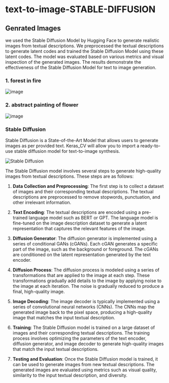 # text-to-image-STABLE-DIFFUSION
## Genrated Images

we used the Stable Diffusion Model by Hugging Face to generate realistic images from textual descriptions. We preprocessed the textual descriptions to generate latent codes and trained the Stable Diffusion Model using these latent codes. The model was evaluated based on various metrics and visual inspection of the generated images. The results demonstrate the effectiveness of the Stable Diffusion Model for text to image generation.
### 1. forest in fire
![image](https://user-images.githubusercontent.com/130960032/232420128-bc37c4d3-b59c-4bfc-90aa-e4dbf9b4e5ce.png)
### 2. abstract painting of flower
![image](https://user-images.githubusercontent.com/130960032/232420536-273002b9-dbf2-4a5c-8922-ca1668ab1c90.png)

### Stable Diffusion 
Stable Diffusion is a State-of-the-Art Model that allows users to generate images as per provided text. Keras_CV will allow you to import a ready-to-use stable diffusion model for text-to-image synthesis.

![Stable Diffusion](https://i.imgur.com/2uC8rYJ.png)

The Stable Diffusion model involves several steps to generate high-quality images from textual descriptions. These steps are as follows:

1. **Data Collection and Preprocessing**: The first step is to collect a dataset of images and their corresponding textual descriptions. The textual descriptions are preprocessed to remove stopwords, punctuation, and other irrelevant information.

2. **Text Encoding**: The textual descriptions are encoded using a pre-trained language model such as BERT or GPT. The language model is fine-tuned on the image description dataset to generate a latent representation that captures the relevant features of the image.

3. **Diffusion Generator**: The diffusion generator is implemented using a series of conditional GANs (cGANs). Each cGAN generates a specific part of the image, such as the background or foreground. The cGANs are conditioned on the latent representation generated by the text encoder.

4. **Diffusion Process**: The diffusion process is modeled using a series of transformations that are applied to the image at each step. These transformations gradually add details to the image by applying noise to the image at each iteration. The noise is gradually reduced to produce a final, high-quality image.

5. **Image Decoding**: The image decoder is typically implemented using a series of convolutional neural networks (CNNs). The CNNs map the generated image back to the pixel space, producing a high-quality image that matches the input textual description.

6. **Training**: The Stable Diffusion model is trained on a large dataset of images and their corresponding textual descriptions. The training process involves optimizing the parameters of the text encoder, diffusion generator, and image decoder to generate high-quality images that match the input textual descriptions.

7. **Testing and Evaluation**: Once the Stable Diffusion model is trained, it can be used to generate images from new textual descriptions. The generated images are evaluated using metrics such as visual quality, similarity to the input textual description, and diversity.


